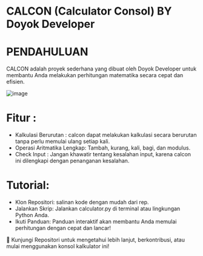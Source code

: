 # CALCON (Calculator Consol) BY Doyok Developer

# PENDAHULUAN
CALCON adalah proyek sederhana yang dibuat oleh Doyok Developer untuk
membantu Anda melakukan perhitungan matematika secara cepat dan efisien.


![image](https://github.com/yogasaputra2896/CalCon-Calculator-Console-/assets/140365312/fac3b02c-1a2b-45fb-97a1-1ea8cebd06c8)



# Fitur :
- Kalkulasi Berurutan : 
calcon dapat melakukan kalkulasi secara berurutan tanpa perlu memulai ulang setiap kali.
- Operasi Aritmatika Lengkap: 
Tambah, kurang, kali, bagi, dan modulus.
- Check Input :
Jangan khawatir tentang kesalahan input, karena calcon ini dilengkapi dengan penanganan kesalahan.

# Tutorial:
- Klon Repositori:
salinan kode dengan mudah dari rep.
- Jalankan Skrip:
Jalankan calculator.py di terminal atau lingkungan Python Anda.
- Ikuti Panduan:
Panduan interaktif akan membantu Anda memulai perhitungan dengan cepat dan lancar!


🔗 Kunjungi Repositori untuk mengetahui lebih lanjut, berkontribusi, atau mulai menggunakan konsol kalkulator ini!
